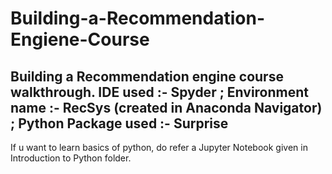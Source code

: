 # Building-a-Recommendation-Engiene-Course
Building a Recommendation engine course walkthrough.  IDE used :- Spyder ; Environment name :- RecSys (created in Anaconda Navigator) ; Python Package used :- Surprise
---------------------------------------------------------------------------
If u want to learn basics of python, do refer a Jupyter Notebook given in Introduction to Python folder.
